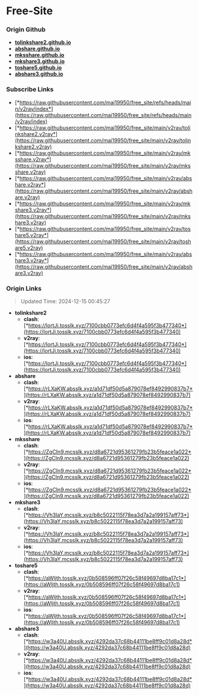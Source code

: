 # Free-Site

### Origin Github

- [**tolinkshare2.github.io**](https://github.com/tolinkshare2/tolinkshare2.github.io)
- [**abshare.github.io**](https://github.com/abshare/abshare.github.io)
- [**mksshare.github.io**](https://github.com/mksshare/mksshare.github.io)
- [**mkshare3.github.io**](https://github.com/mkshare3/mkshare3.github.io)
- [**toshare5.github.io**](https://github.com/toshare5/toshare5.github.io)
- [**abshare3.github.io**](https://github.com/abshare3/abshare3.github.io)

### Subscribe Links

- [*https://raw.githubusercontent.com/mai19950/free_site/refs/heads/main/v2ray/index*](https://raw.githubusercontent.com/mai19950/free_site/refs/heads/main/v2ray/index)
- [*https://raw.githubusercontent.com/mai19950/free_site/main/v2ray/tolinkshare2.v2ray*](https://raw.githubusercontent.com/mai19950/free_site/main/v2ray/tolinkshare2.v2ray)
- [*https://raw.githubusercontent.com/mai19950/free_site/main/v2ray/mksshare.v2ray*](https://raw.githubusercontent.com/mai19950/free_site/main/v2ray/mksshare.v2ray)
- [*https://raw.githubusercontent.com/mai19950/free_site/main/v2ray/abshare.v2ray*](https://raw.githubusercontent.com/mai19950/free_site/main/v2ray/abshare.v2ray)
- [*https://raw.githubusercontent.com/mai19950/free_site/main/v2ray/mkshare3.v2ray*](https://raw.githubusercontent.com/mai19950/free_site/main/v2ray/mkshare3.v2ray)
- [*https://raw.githubusercontent.com/mai19950/free_site/main/v2ray/toshare5.v2ray*](https://raw.githubusercontent.com/mai19950/free_site/main/v2ray/toshare5.v2ray)
- [*https://raw.githubusercontent.com/mai19950/free_site/main/v2ray/abshare3.v2ray*](https://raw.githubusercontent.com/mai19950/free_site/main/v2ray/abshare3.v2ray)

### Origin Links

> Updated Time: 2024-12-15 00:45:27

- **tolinkshare2**
  - **clash**: [*https://IortJi.tosslk.xyz/7100cbb0773efc6d4f4a595f3b477340*](https://IortJi.tosslk.xyz/7100cbb0773efc6d4f4a595f3b477340)
  - **v2ray**: [*https://IortJi.tosslk.xyz/7100cbb0773efc6d4f4a595f3b477340*](https://IortJi.tosslk.xyz/7100cbb0773efc6d4f4a595f3b477340)
  - **ios**: [*https://IortJi.tosslk.xyz/7100cbb0773efc6d4f4a595f3b477340*](https://IortJi.tosslk.xyz/7100cbb0773efc6d4f4a595f3b477340)
- **abshare**
  - **clash**: [*https://rLXaKW.absslk.xyz/a1d71df50d5a879078ef8492990837b7*](https://rLXaKW.absslk.xyz/a1d71df50d5a879078ef8492990837b7)
  - **v2ray**: [*https://rLXaKW.absslk.xyz/a1d71df50d5a879078ef8492990837b7*](https://rLXaKW.absslk.xyz/a1d71df50d5a879078ef8492990837b7)
  - **ios**: [*https://rLXaKW.absslk.xyz/a1d71df50d5a879078ef8492990837b7*](https://rLXaKW.absslk.xyz/a1d71df50d5a879078ef8492990837b7)
- **mksshare**
  - **clash**: [*https://ZgCIn9.mcsslk.xyz/d8a6721d95361279fb23b5feace1a022*](https://ZgCIn9.mcsslk.xyz/d8a6721d95361279fb23b5feace1a022)
  - **v2ray**: [*https://ZgCIn9.mcsslk.xyz/d8a6721d95361279fb23b5feace1a022*](https://ZgCIn9.mcsslk.xyz/d8a6721d95361279fb23b5feace1a022)
  - **ios**: [*https://ZgCIn9.mcsslk.xyz/d8a6721d95361279fb23b5feace1a022*](https://ZgCIn9.mcsslk.xyz/d8a6721d95361279fb23b5feace1a022)
- **mkshare3**
  - **clash**: [*https://Vh3IaY.mcsslk.xyz/b8c5022115f78ea3d7a2a199157aff73*](https://Vh3IaY.mcsslk.xyz/b8c5022115f78ea3d7a2a199157aff73)
  - **v2ray**: [*https://Vh3IaY.mcsslk.xyz/b8c5022115f78ea3d7a2a199157aff73*](https://Vh3IaY.mcsslk.xyz/b8c5022115f78ea3d7a2a199157aff73)
  - **ios**: [*https://Vh3IaY.mcsslk.xyz/b8c5022115f78ea3d7a2a199157aff73*](https://Vh3IaY.mcsslk.xyz/b8c5022115f78ea3d7a2a199157aff73)
- **toshare5**
  - **clash**: [*https://aWljth.tosslk.xyz/0b508596ff07f26c58f49697d8ba17c1*](https://aWljth.tosslk.xyz/0b508596ff07f26c58f49697d8ba17c1)
  - **v2ray**: [*https://aWljth.tosslk.xyz/0b508596ff07f26c58f49697d8ba17c1*](https://aWljth.tosslk.xyz/0b508596ff07f26c58f49697d8ba17c1)
  - **ios**: [*https://aWljth.tosslk.xyz/0b508596ff07f26c58f49697d8ba17c1*](https://aWljth.tosslk.xyz/0b508596ff07f26c58f49697d8ba17c1)
- **abshare3**
  - **clash**: [*https://w3a40U.absslk.xyz/4292da37c68b44111be8ff9c01d8a28d*](https://w3a40U.absslk.xyz/4292da37c68b44111be8ff9c01d8a28d)
  - **v2ray**: [*https://w3a40U.absslk.xyz/4292da37c68b44111be8ff9c01d8a28d*](https://w3a40U.absslk.xyz/4292da37c68b44111be8ff9c01d8a28d)
  - **ios**: [*https://w3a40U.absslk.xyz/4292da37c68b44111be8ff9c01d8a28d*](https://w3a40U.absslk.xyz/4292da37c68b44111be8ff9c01d8a28d)
